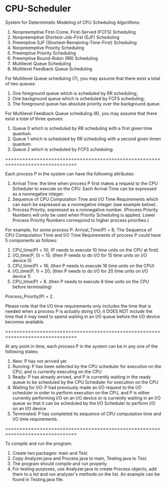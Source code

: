 # CPU-Scheduler

System for Deterministic Modeling of CPU Scheduling Algorithms:
1. Nonpreemptive First-Come, First-Served (FCFS) Scheduling
2. Nonpreemptive Shortest-Job-First (SJF) Scheduling
3. Preemptive SJF (Shortest-Remaining-Time-First) Scheduling
4. Nonpreemptive Priority Scheduling
5. Preemptive Priority Scheduling
6. Preemptive Round-Robin (RR) Scheduling
7. Multilevel Queue Scheduling
8. Multilevel Feedback Queue Scheduling

For Multilevel Queue scheduling (7), you may assume that there exist a total of two queues:
1. One foreground queue which is scheduled by RR scheduling;
2. One background queue which is scheduled by FCFS scheduling;
3. The foreground queue has absolute priority over the background queue.

For Multilevel Feedback Queue scheduling (8), you may assume that there exist a total of three queues:
1. Queue 0 which is scheduled by RR scheduling with a first given time quantum.
2. Queue 1 which is scheduled by RR scheduling with a second given timen quantum.
3. Queue 2 which is scheduled by FCFS scheduling.

===============================================================================

Each process P in the system can have the following attributes:
1. Arrival Time: the time when process P first makes a request to the CPU Scheduler to execute on the CPU. Each Arrival Time can be expressed as a nonnegative integer.
2. Sequence of CPU Computation Time and I/O Time Requirements which can each be expressed as a nonnegative integer (see example below).
3. Process Priority, expressed as a nonnegative number.
(Process Priority Numbers will only be used when Priority Scheduling is applied. Lower Process Priority Numbers correspond to higher process priorities.)

For example, for some process P:
Arrival_Time(P) = 8;
The Sequence of CPU Computation Time and I/O Time Requirements of process P could have 5 components as follows:
1. CPU_time(P) = 10; (P needs to execute 10 time units on the CPU at first)
2. I/O_time(P, 0) = 15; (then P needs to do I/O for 15 time units on I/O device 0)
3. CPU_time(P) = 16; (then P needs to execute 16 time units on the CPU)
4. I/O_time(P, 1) = 20; (then P needs to do I/O for 20 time units on I/O device 1)
5. CPU_time(P) = 8. (then P needs to execute 8 time units on the CPU before terminating)

Process_Priority(P) = 2.

Please note that the I/O time requirements only includes the time that is needed when a process P is actually doing I/O; it DOES NOT include the time that it may need to spend waiting in an I/O queue before the I/O device becomes available.

===============================================================================

At any point in time, each process P in the system can be in any one of the following states:
1. New: P has not arrived yet
2. Running: P has been selected by the CPU scheduler for execution on the CPU, and is currently executing on the CPU
3. Ready: P has already arrived, and P is currently waiting in the ready queue to be scheduled by the CPU Scheduler for execution on the CPU
4. Waiting for I/O: P had previously made an I/O request to the I/O scheduler in order to perform execution on the CPU, and P is either currently performing I/O on an I/O device or is currently waiting in an I/O queue so that it can be scheduled by the I/O Scheduler to perform I/O on an I/O device
5. Terminated: P has completed its sequence of CPU computation time and I/O time requirements.

===============================================================================

To compile and run the program:
1. Create two packages: main and Test.
2. Copy Analyzer.java and Process.java to main, Testing.java to Test.
3. The program should compile and run properly.
4. For testing purposes, use Analyzer.java to create Process objects, add them to a list and run analyzer's methods on the list. An example can be found in Testing.java file.
